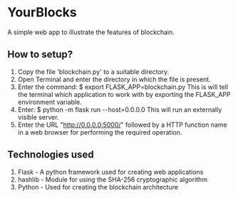 # YourBlocks
A simple web app to illustrate the features of blockchain.

## How to setup?
1. Copy the file 'blockchain.py' to a suitable directory.
2. Open Terminal and enter the directory in which the file is present. 
3. Enter the command: $ export FLASK_APP=blockchain.py This is will tell the terminal which application to work with by exporting
   the FLASK_APP environment variable.
4. Enter: $ python -m flask run --host=0.0.0.0 This will run an externally visible server.
5. Enter the URL "http://0.0.0.0:5000/" followed by a HTTP function name in a web browser for performing the required operation.

## Technologies used
1. Flask - A python framework used for creating web applications
2. hashlib - Module for using the SHA-256 cryptographic algorithm
3. Python - Used for creating the blockchain architecture
